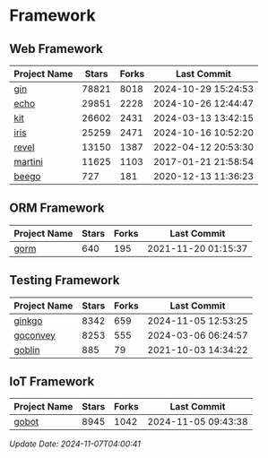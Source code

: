 # Framework

## Web Framework
| Project Name | Stars | Forks | Last Commit |
| ------------ | ----- | ----- | ----------- |
| [gin](https://github.com/gin-gonic/gin) | 78821 | 8018 | 2024-10-29 15:24:53 |
| [echo](https://github.com/labstack/echo) | 29851 | 2228 | 2024-10-26 12:44:47 |
| [kit](https://github.com/go-kit/kit) | 26602 | 2431 | 2024-03-13 13:42:15 |
| [iris](https://github.com/kataras/iris) | 25259 | 2471 | 2024-10-16 10:52:20 |
| [revel](https://github.com/revel/revel) | 13150 | 1387 | 2022-04-12 20:53:30 |
| [martini](https://github.com/go-martini/martini) | 11625 | 1103 | 2017-01-21 21:58:54 |
| [beego](https://github.com/astaxie/beego) | 727 | 181 | 2020-12-13 11:36:23 |

## ORM Framework
| Project Name | Stars | Forks | Last Commit |
| ------------ | ----- | ----- | ----------- |
| [gorm](https://github.com/jinzhu/gorm) | 640 | 195 | 2021-11-20 01:15:37 |

## Testing Framework
| Project Name | Stars | Forks | Last Commit |
| ------------ | ----- | ----- | ----------- |
| [ginkgo](https://github.com/onsi/ginkgo) | 8342 | 659 | 2024-11-05 12:53:25 |
| [goconvey](https://github.com/smartystreets/goconvey) | 8253 | 555 | 2024-03-06 06:24:57 |
| [goblin](https://github.com/franela/goblin) | 885 | 79 | 2021-10-03 14:34:22 |

## IoT Framework
| Project Name | Stars | Forks | Last Commit |
| ------------ | ----- | ----- | ----------- |
| [gobot](https://github.com/hybridgroup/gobot) | 8945 | 1042 | 2024-11-05 09:43:38 |

*Update Date: 2024-11-07T04:00:41*
